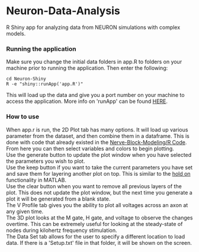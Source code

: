 # Neuron-Data-Analysis
R Shiny app for analyzing data from NEURON simulations with complex models.  

### Running the application  
Make sure you change the initial data folders in app.R to folders on your machine prior to running the application. Then enter the following:  
```  
cd Neuron-Shiny  
R -e "shiny::runApp('app.R')"  
```
This will load up the data and give you a port number on your machine to access the application. More info on 'runApp' can be found [HERE](https://shiny.rstudio.com/reference/shiny/latest/runApp.html).

### How to use  
When app.r is run, the 2D Plot tab has many options. It will load up various parameter from the dataset, and then combine them in a dataframe. This is done with code that already existed in the [Nerve-Block-Modeling/R Code](https://github.com/joey-kilgore/Nerve-Block-Modeling/tree/master/R%20Code). From here you can then select variables and colors to begin plotting.  
Use the generate button to update the plot window when you have selected the parameters you wish to plot.  
Use the keep button if you want to take the current parameters you have set and save them for layering another plot on top. This is similar to the [hold on](https://www.mathworks.com/help/matlab/ref/hold.html) functionality in MATLAB.  
Use the clear button when you want to remove all previous layers of the plot. This does not update the plot window, but the next time you generate a plot it will be generated from a blank state.  
The V Profile tab gives you the ability to plot all voltages across an axon at any given time.  
The 3D plot looks at the M gate, H gate, and voltage to observe the changes overtime. This can be extremely useful for looking at the steady-state of nodes during kilohertz frequency stimulation.  
The Data Set tab allows for the user to specify a different location to load data. If there is a 'Setup.txt' file in that folder, it will be shown on the screen.
